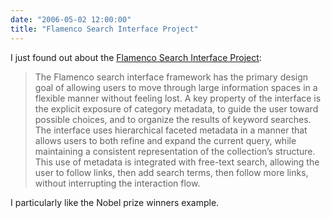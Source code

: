 ```yaml
---
date: "2006-05-02 12:00:00"
title: "Flamenco Search Interface Project"
---
```




I just found out about the [Flamenco Search Interface Project](http://flamenco.sims.berkeley.edu/index.html):

> The Flamenco search interface framework has the primary design goal of allowing users to move through large information spaces in a flexible manner without feeling lost. A key property of the interface is the explicit exposure of category metadata, to guide the user toward possible choices, and to organize the results of keyword searches. The interface uses hierarchical faceted metadata in a manner that allows users to both refine and expand the current query, while maintaining a consistent representation of the collection&rsquo;s structure. This use of metadata is integrated with free-text search, allowing the user to follow links, then add search terms, then follow more links, without interrupting the interaction flow.



I particularly like the Nobel prize winners example.

